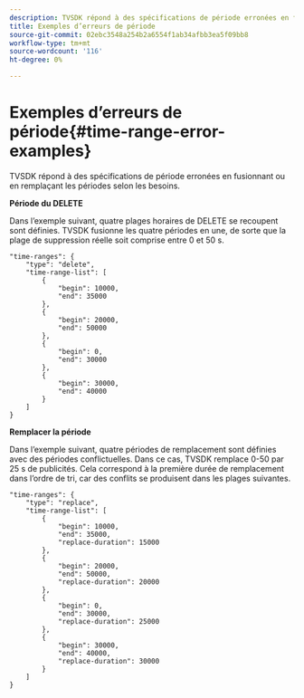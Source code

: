 ```yaml
---
description: TVSDK répond à des spécifications de période erronées en fusionnant ou en remplaçant les périodes selon les besoins.
title: Exemples d’erreurs de période
source-git-commit: 02ebc3548a254b2a6554f1ab34afbb3ea5f09bb8
workflow-type: tm+mt
source-wordcount: '116'
ht-degree: 0%

---
```


# Exemples d’erreurs de période{#time-range-error-examples}

TVSDK répond à des spécifications de période erronées en fusionnant ou en remplaçant les périodes selon les besoins.

**Période du DELETE**

Dans l’exemple suivant, quatre plages horaires de DELETE se recoupent sont définies. TVSDK fusionne les quatre périodes en une, de sorte que la plage de suppression réelle soit comprise entre 0 et 50 s.

```
"time-ranges": {
    "type": "delete",
    "time-range-list": [
        {
            "begin": 10000,
            "end": 35000
        },
        {
            "begin": 20000,
            "end": 50000
        },
        {
            "begin": 0,
            "end": 30000
        },
        {
            "begin": 30000,
            "end": 40000
        }
    ]
}
```

**Remplacer la période**

Dans l’exemple suivant, quatre périodes de remplacement sont définies avec des périodes conflictuelles. Dans ce cas, TVSDK remplace 0-50 par 25 s de publicités. Cela correspond à la première durée de remplacement dans l’ordre de tri, car des conflits se produisent dans les plages suivantes.

```
"time-ranges": {
    "type": "replace",
    "time-range-list": [
        {
            "begin": 10000,
            "end": 35000,
            "replace-duration": 15000
        },
        {
            "begin": 20000,
            "end": 50000,
            "replace-duration": 20000
        },
        {
            "begin": 0,
            "end": 30000,
            "replace-duration": 25000
        },
        {
            "begin": 30000,
            "end": 40000,
            "replace-duration": 30000
        }
    ]
}
```
